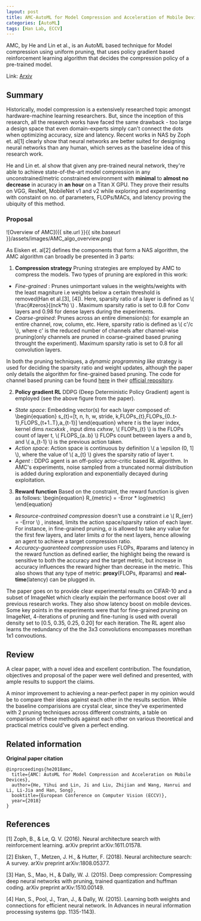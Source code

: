 ```yaml
---
layout: post
title: AMC-AutoML for Model Compression and Acceleration of Mobile Devices
categories: [AutoML]
tags: [Han Lab, ECCV]
---
```


AMC, by He and Lin et al., is an AutoML based technique for Model compression using uniform pruning, that uses policy gradient
based reinforcement learning algorithm that decides the compression policy of a pre-trained model.

Link: [Arxiv](https://arxiv.org/pdf/1802.03494.pdf)
<!--end_excerpt-->

## Summary ##
Historically, model compression is a extensively researched topic amongst hardware-machine learning researchers. But, since the inception
of this research, all the research works have faced the same drawback - too large a design space that even domain-experts simply can't connect the dots
when optimizing accuracy, size and latency. Recent works in NAS by Zoph et. al[1] clearly show that neural networks are better suited for designing neural networks 
than any human, which serves as the baseline idea of this research work. 

He and Lin et. al show that given any pre-trained neural network, they're able to achieve state-of-the-art model compression in any unconstrained/metric constrained
environment with __minimal__ to __almost no decrease__ in acuracy in __an hour__ on a Titan X GPU. They prove their results on VGG, ResNet, MobileNet v1 and v2 while exploring
and experimenting with constaint on no. of parameters, FLOPs/MACs, and latency proving the ubiquity of this method. 

### Proposal
![Overview of AMC]({{ site.url }}{{ site.baseurl }}/assets/images/AMC_algo_overview.png)

As Eisken et. al[2] defines the components that form a NAS algorithm, the AMC algorithm can broadly be presented in 3 parts:

1. __Compression strategy__ Pruning strategies are employed by AMC to compress the models. Two types of pruning are explored in this work: 
* _Fine-grained_ : Prunes unimportant values in the weights/weights with the least magniture i.e weights below a certain threshold is removed(Han et al.[3], [4]). Here, sparsity ratio of a layer is defined as \\( \frac{#zeros}{(n*c*k*h) \\) . Maximum sparsity ratio is set to 0.8 for Conv layers and 0.98 for dense layers during the experiments.
* _Coarse-grained_: Prunes across an entire dimension(s): for example an entire channel, row, column, etc. Here, sparsity ratio is defined as \\( c'/c \\), where c' is the reduced number of channels after channel-wise pruning(only channels are pruned in coarse-grained based pruning throught the experiment). Maximum sparsity ratio is set to 0.8 for all convolution layers.

In both the pruning techniques, a _dynamic programming like_ strategy is used for deciding the sparsity ratio and weight updates, although the paper only details the algorithm for fine-grained based pruning. The code for channel based pruning can be found [here](https://github.com/mit-han-lab/amc/blob/master/env/channel_pruning_env.py) in their [official repository](https://github.com/mit-han-lab/amc). 

2. __Policy gradient RL__ DDPG (Deep Deterministic Policy Gradient) agent is employed (see the above figure from the paper). 
* _State space_: Embedding vector(s) for each layer composed of:
\begin{equation} 
s_{t}=[t, n, h, w, stride, k,FLOPs_{t},FLOPs_{0..t-1},FLOPS_{t+1..T},a_{t-1}] 
\end{equation}
where _t_ is the layer index, kernel dims _nxcxkxk_ , input dims _cxhxw_, \\( FLOPs_{t} \\) is the FLOPs count of layer t, \\( FLOPS_{a..b} \\) FLOPs count between layers a and b, and \\( a_{t-1} \\) is the previous action taken.
* _Action space_: Action space is continuous by definition \\( a \epsilon (0, 1] \\), where the value of \\( a_{t} \\) gives the sparsity ratio of layer t.
* _Agent_ : DDPG agent is an off-policy actor-critic based RL algorithm. In AMC's experiments, noise sampled from a truncated normal distribution is added during exploration and exponentially decayed during exploitation. 

3. __Reward function__ Based on the constraint, the reward function is given as follows:
\begin{equation}
R_{metric} = -Error * log(metric)
\end{equation}
* _Resource-contrained compression_ doesn't use a constraint i.e \\( R_{err} = -Error \\) , instead, limits the action space/sparsity ration of each layer. For instance, in fine-grained pruning, _a_ is allowed to take any value for the first few layers, and later limits _a_ for the next layers, hence allowing an agent to achieve a target compression ratio.
* _Accuracy-guarenteed compression_ uses FLOPs, #params and latency in the reward function as defined earlier, the highlight being the reward is sensitive to both the accuracy and the target metric, but increase in accuracy influences the reward higher than decrease in the metric. This also shows that any type of metric: __proxy__(FLOPs, #params) and __real-time__(latency) can be plugged in.

The paper goes on to provide clear experimental results on CIFAR-10 and a subset of ImageNet which clearly explain the performance boost over all previous research works. They also show latency boost on mobile devices. Some key points in the experiments were that for fine-grained pruning on ImageNet, 4-iterations of pruning and fine-tuning is used with overall density set to [0.5, 0.35, 0.25, 0.20] for each iteration. The RL agent also learns the redundancy of the the 3x3 convolutions encompasses morethan 1x1 convoutions.

## Review ##
A clear paper, with a novel idea and excellent contribution. The foundation, objectives and proposal of the paper were well defined and presented, with ample results to support the claims. 

A minor improvement to achieving a near-perfect paper in my opinion would be to compare their ideas against each other in the results section. While the baseline comparisions are crystal clear, since they've experimented with 2 pruning techniques across different constraints, a table on comparison of these methods against each other on various theoretical and practical metrics could've given a perfect ending.

## Related information ##
__Original paper citation__ 
```
@inproceedings{he2018amc,
  title={AMC: AutoML for Model Compression and Acceleration on Mobile Devices},
  author={He, Yihui and Lin, Ji and Liu, Zhijian and Wang, Hanrui and Li, Li-Jia and Han, Song},
  booktitle={European Conference on Computer Vision (ECCV)},
  year={2018}
}
```

## References ##
[1] Zoph, B., & Le, Q. V. (2016). Neural architecture search with reinforcement learning. arXiv preprint arXiv:1611.01578.

[2] Elsken, T., Metzen, J. H., & Hutter, F. (2018). Neural architecture search: A survey. arXiv preprint arXiv:1808.05377.

[3] Han, S., Mao, H., & Dally, W. J. (2015). Deep compression: Compressing deep neural networks with pruning, trained quantization and huffman coding. arXiv preprint arXiv:1510.00149.

[4] Han, S., Pool, J., Tran, J., & Dally, W. (2015). Learning both weights and connections for efficient neural network. In Advances in neural information processing systems (pp. 1135-1143).




